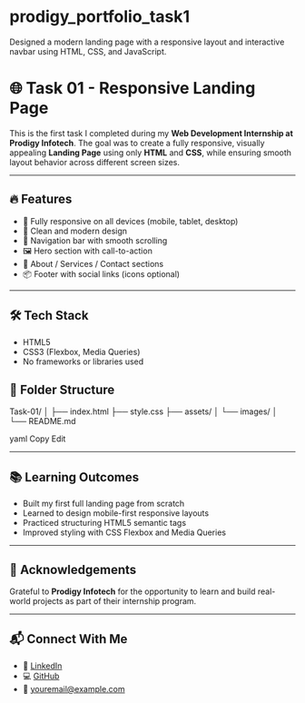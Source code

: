 # prodigy_portfolio_task1
Designed a modern landing page with a responsive layout and interactive navbar using HTML, CSS, and JavaScript.

# 🌐 Task 01 - Responsive Landing Page

This is the first task I completed during my **Web Development Internship at Prodigy Infotech**. The goal was to create a fully responsive, visually appealing **Landing Page** using only **HTML** and **CSS**, while ensuring smooth layout behavior across different screen sizes.

---

## 🔥 Features

- 📱 Fully responsive on all devices (mobile, tablet, desktop)
- 🎨 Clean and modern design
- 🧭 Navigation bar with smooth scrolling
- 🖼 Hero section with call-to-action
- 📄 About / Services / Contact sections
- 📦 Footer with social links (icons optional)

---

## 🛠 Tech Stack

- HTML5
- CSS3 (Flexbox, Media Queries)
- No frameworks or libraries used



## 📁 Folder Structure

Task-01/
│
├── index.html
├── style.css
├── assets/
│ └── images/
│
└── README.md

yaml
Copy
Edit

---

## 📚 Learning Outcomes

- Built my first full landing page from scratch
- Learned to design mobile-first responsive layouts
- Practiced structuring HTML5 semantic tags
- Improved styling with CSS Flexbox and Media Queries

---

## 🙌 Acknowledgements

Grateful to **Prodigy Infotech** for the opportunity to learn and build real-world projects as part of their internship program.

---

## 📬 Connect With Me

- 💼 [LinkedIn](https://linkedin.com/in/yourprofile)
- 💻 [GitHub](https://github.com/yourusername)
- 📧 youremail@example.com
